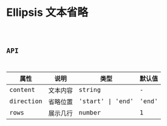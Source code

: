 # Ellipsis 文本省略

<code src="./demos/index.tsx" />

## API

| 属性      | 说明     | 类型             | 默认值 |
| --------- | -------- | ---------------- | ------ |
| content   | 文本内容 | string           | -      |
| direction | 省略位置 | 'start' \| 'end' | 'end'  |
| rows      | 展示几行 | number           | 1      |
